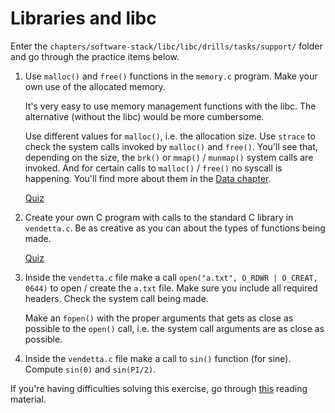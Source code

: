 # Libraries and libc

Enter the `chapters/software-stack/libc/libc/drills/tasks/support/` folder and go through the practice items below.

1. Use `malloc()` and `free()` functions in the `memory.c` program.
   Make your own use of the allocated memory.

   It's very easy to use memory management functions with the libc.
   The alternative (without the libc) would be more cumbersome.

   Use different values for `malloc()`, i.e. the allocation size.
   Use `strace` to check the system calls invoked by `malloc()` and `free()`.
   You'll see that, depending on the size, the `brk()` or `mmap()` / `munmap()` system calls are invoked.
   And for certain calls to `malloc()` / `free()` no syscall is happening.
   You'll find more about them in the [Data chapter](../../../data/lab).

   [Quiz](../../questions/malloc.md)

1. Create your own C program with calls to the standard C library in `vendetta.c`.
   Be as creative as you can about the types of functions being made.

   [Quiz](../../questions/libc.md)

1. Inside the `vendetta.c` file make a call `open("a.txt", O_RDWR | O_CREAT, 0644)` to open / create the `a.txt` file.
   Make sure you include all required headers.
   Check the system call being made.

   Make an `fopen()` with the proper arguments that gets as close as possible to the `open()` call, i.e. the system call arguments are as close as possible.

1. Inside the `vendetta.c` file make a call to `sin()` function (for sine).
   Compute `sin(0)` and `sin(PI/2)`.

If you're having difficulties solving this exercise, go through [this](../../../reading/libc.md) reading material.
